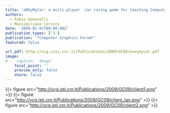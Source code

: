 ```yaml
---
title: 'eNVyMyCar: a multi-player  car racing game for teaching Computer Graphics'
authors:
  - Fabio Ganovelli
  - Massimiliano Corsini
date: '2009-01-01T00:00:00Z'
publication_types: ['1']
publication: '*Computer Graphics Forum*'
featured: false

url_pdf: http://vcg.isti.cnr.it/Publications/2009/GC09/envymycar.pdf
image:
#    caption: 'Image'
    focal_point: ''
    preview_only: false
    share: false
---
```

{{< figure src="http://vcg.isti.cnr.it/Publications/2009/GC09/client1.png" >}}
{{< figure src="http://vcg.isti.cnr.it/Publications/2009/GC09/client_lan.png" >}}
{{< figure src="http://vcg.isti.cnr.it/Publications/2009/GC09/client2.png" >}}
